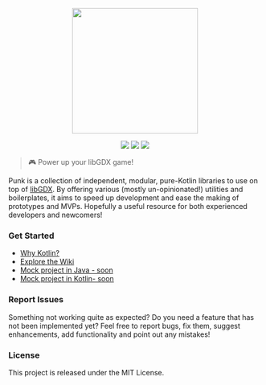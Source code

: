 <p align="center">
  <img src="https://github.com/ImXico/handy-gdx/blob/master/logo.png" width="250" />
</p>

<p align="center">
  <a href="http://libgdx.badlogicgames.com/"><img src="https://img.shields.io/badge/libgdx-1.6.5-brightgreen.svg"></a>
  <a href="https://kotlinlang.org/"><img src="https://img.shields.io/badge/kotlin-1.1.0-orange.svg"></a>
  <a href="https://github.com/ImXico/HandyGDX/blob/master/LICENSE.md"><img src="https://img.shields.io/github/license/mashape/apistatus.svg"></a>
</p>

> 🎮 Power up your libGDX game! 

Punk is a collection of independent, modular, pure-Kotlin libraries to use on top of [libGDX](http://libgdx.badlogicgames.com/). By offering 
various (mostly un-opinionated!) utilities and boilerplates, it aims to speed up development and ease the making of prototypes and MVPs. Hopefully a useful resource for both experienced developers and newcomers!

### Get Started
- [Why Kotlin?](https://github.com/ImXico/punk/wiki/Why-Kotlin%3F)
- [Explore the Wiki](https://github.com/ImXico/punk/wiki)
- [Mock project in Java - soon](...)
- [Mock project in Kotlin- soon](...)

### Report Issues
Something not working quite as expected? Do you need a feature that has not been implemented yet? Feel free to report bugs, fix them, suggest enhancements, add functionality and point out any mistakes!

### License
This project is released under the MIT License.
